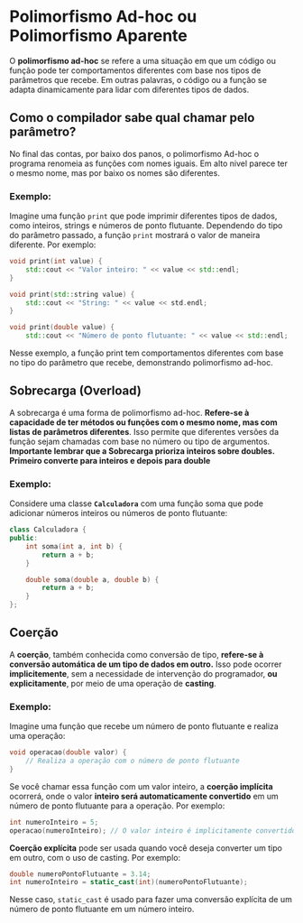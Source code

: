 # Polimorfismo Ad-hoc ou Polimorfismo Aparente


O **polimorfismo ad-hoc** se refere a uma situação em que um código ou função pode ter comportamentos diferentes com base nos tipos de parâmetros que recebe. Em outras palavras, o código ou a função se adapta dinamicamente para lidar com diferentes tipos de dados. 

## Como o compilador sabe qual chamar pelo parâmetro?
No final das contas, por baixo dos panos, o polimorfismo Ad-hoc o programa renomeia as funções com nomes iguais. Em alto nivel parece ter o mesmo nome, mas por baixo os nomes são diferentes.

### Exemplo:

Imagine uma função `print` que pode imprimir diferentes tipos de dados, como inteiros, strings e números de ponto flutuante. Dependendo do tipo do parâmetro passado, a função `print` mostrará o valor de maneira diferente. Por exemplo:

```cpp
void print(int value) {
    std::cout << "Valor inteiro: " << value << std::endl;
}

void print(std::string value) {
    std::cout << "String: " << value << std.endl;
}

void print(double value) {
    std::cout << "Número de ponto flutuante: " << value << std::endl;
```
Nesse exemplo, a função print tem comportamentos diferentes com base no tipo do parâmetro que recebe, demonstrando polimorfismo ad-hoc.

## **Sobrecarga (Overload)**
A sobrecarga é uma forma de polimorfismo ad-hoc. **Refere-se à capacidade de ter métodos ou funções com o mesmo nome, mas com listas de parâmetros diferentes**. Isso permite que diferentes versões da função sejam chamadas com base no número ou tipo de argumentos. **Importante lembrar que a Sobrecarga prioriza inteiros sobre doubles. Primeiro converte para inteiros e depois para double**



### Exemplo:
Considere uma classe **`Calculadora`** com uma função soma que pode adicionar números inteiros ou números de ponto flutuante:
```cpp
class Calculadora {
public:
    int soma(int a, int b) {
        return a + b;
    }

    double soma(double a, double b) {
        return a + b;
    }
};

```

## **Coerção**
A **coerção**, também conhecida como conversão de tipo, **refere-se à conversão automática de um tipo de dados em outro.** Isso pode ocorrer **implicitemente**, sem a necessidade de intervenção do programador, **ou explicitamente**, por meio de uma operação de **casting**.
### **Exemplo:**
Imagine uma função que recebe um número de ponto flutuante e realiza uma operação:

```cpp
void operacao(double valor) {
    // Realiza a operação com o número de ponto flutuante
}
```
Se você chamar essa função com um valor inteiro, a **coerção implícita** ocorrerá, onde o valor **inteiro será automaticamente convertido** em um número de ponto flutuante para a operação. Por exemplo:
```cpp
int numeroInteiro = 5;
operacao(numeroInteiro); // O valor inteiro é implicitamente convertido em um número de ponto flutuante para a operação.
```

**Coerção explícita** pode ser usada quando você deseja converter um tipo em outro, com o uso de casting. Por exemplo:
```cpp
double numeroPontoFlutuante = 3.14;
int numeroInteiro = static_cast(int)(numeroPontoFlutuante);
```

Nesse caso, `static_cast` é usado para fazer uma conversão explícita de um número de ponto flutuante em um número inteiro.

